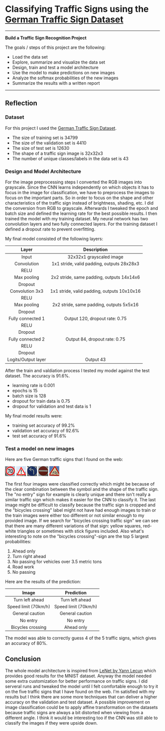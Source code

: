 # **Classifying Traffic Signs using the [German Traffic Sign Dataset](http://benchmark.ini.rub.de/?section=gtsrb&subsection=dataset)**

---

**Build a Traffic Sign Recognition Project**

The goals / steps of this project are the following:
* Load the data set
* Explore, summarize and visualize the data set
* Design, train and test a model architecture
* Use the model to make predictions on new images
* Analyze the softmax probabilities of the new images
* Summarize the results with a written report

---

## Reflection

### Dataset

For this project I used the [German Traffic Sign Dataset](http://benchmark.ini.rub.de/?section=gtsrb&subsection=dataset).

* The size of training set is 34799
* The size of the validation set is 4410
* The size of test set is 12630
* The shape of a traffic sign image is 32x32x3
* The number of unique classes/labels in the data set is 43

### Design and Model Architecture

For the image preprocessing steps I converted the RGB images into grayscale. Since the CNN learns independently on which objects it has to focus in the image for classification, we have to preprocess the images to focus on the important parts. So in order to focus on the shape and other characteristics of the traffic sign instead of brightness, shading, etc. I did the conversion from RGB to grayscale. 
Afterwards I tweaked the epoch and batch size and defined the learning rate for the best possible results. I then trained the model with my training dataset. My neural network has two convolution layers and two fully connected layers. For the training dataset I defined a dropout rate to prevent overfitting.

My final model consisted of the following layers:

| Layer         		|     Description	        					| 
|:---------------------:|:---------------------------------------------:| 
| Input         		| 32x32x1 grayscaled image 						| 
| Convolution       	| 1x1 stride, valid padding, outputs 28x28x3 	|
| RELU					|												|
| Max pooling	      	| 2x2 stride, same padding, outputs 14x14x6 	|
| Dropout				|												|
| Convolution 3x3	    | 1x1 stride, valid padding, outputs 10x10x16	|
| RELU					|												|
| Max pooling	      	| 2x2 stride, same padding, outputs 5x5x16 		|
| Dropout				|												|
| Fully connected 1		| Output 120, dropout rate: 0.75    			|
| RELU					|												|
| Dropout				|												|
| Fully connected 2		| Output 84, dropout rate: 0.75     			|
| RELU					|												|
| Dropout				|												|
| Logits/Output layer   | Output 43 									|
 
After the train and valdiation process I tested my model against the test dataset. The accuracy is 91.6%.

* learning rate is 0.001
* epochs is 15
* batch size is 128
* dropout for train data is 0.75
* dropout for validation and test data is 1

My final model results were:
* training set accuracy of 99.2%
* validation set accuracy of 92.6% 
* test set accuracy of 91.6%

### Test a model on new images

Here are five German traffic signs that I found on the web:

![image1](./traffic-signs/1.jpg "Turn left ahead")
![image2](./traffic-signs/2.jpg "Speed limit (70km/h)")
![image3](./traffic-signs/3.jpg "General caution")
![image4](./traffic-signs/4.jpg "No entry")
![image5](./traffic-signs/5.jpg "Bicycles crossing")

The first four images were classified correctly which might be because of the clear combination between the symbol and the shape of the traffic sign. The "no entry" sign for example is clearly unique and there isn't really a similar traffic sign which makes it easier for the CNN to classify it.
The last image might be difficult to classify because the traffic sign is cropped and the "bicycles crossing" label might not have had enough images to train or the train images were either too different or not similar enough to my provided image. If we search for "bicycles crossing traffic sign" we can see that there are many different variations of that sign: yellow squares, red-white triangles or sometimes with stick figures included.
Also what's interesting to note on the "bicycles crossing"-sign are the top 5 largest probabilities:
1. Ahead only
2. Turn right ahead
3. No passing for vehicles over 3.5 metric tons
4. Road work
5. No passing

Here are the results of the prediction:

| Image			        |     Prediction	        					| 
|:---------------------:|:---------------------------------------------:| 
| Turn left ahead 		| Turn left ahead								| 
| Speed limit (70km/h)  | Speed limit (70km/h) 							|
| General caution       | General caution		     					|
| No entry	      		| No entry				    	 				|
| Bicycles crossing		| Ahead only        							|


The model was able to correctly guess 4 of the 5 traffic signs, which gives an accuracy of 80%. 

## Conclusion

The whole model architecture is inspired from [LeNet by Yann Lecun](http://yann.lecun.com/exdb/lenet/) which provides good results for the MNIST dataset. Anyway the model needed some extra customization for better performance on traffic signs. I did serveral runs and tweaked the model until I felt comfortable enough to try it on the five traffic signs that I have found on the web. 
I'm satisfied with my results but I think there are some more techniques that can deliver a higher accuracy on the validation and test dataset.
A possible improvement on image classification could be to apply affine transformation on the datasets because traffic signs are always a bit distorted when viewing from a different angle. I think it would be interesting too if the CNN was still able to classify the images if they were upside down.